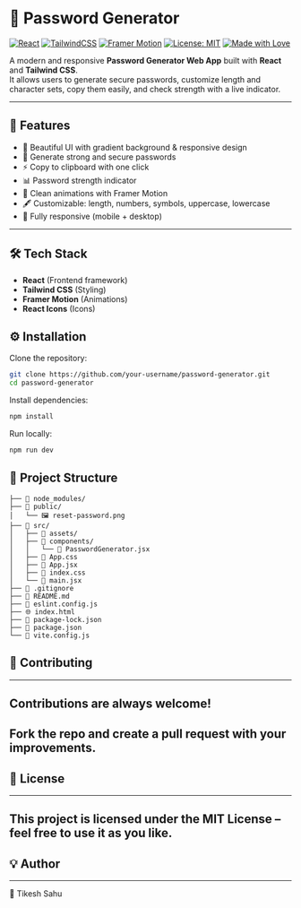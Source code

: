 # 🔑 Password Generator

[![React](https://img.shields.io/badge/React-18.0.0-blue?logo=react)](https://react.dev/)
[![TailwindCSS](https://img.shields.io/badge/TailwindCSS-3.0-38B2AC?logo=tailwind-css&logoColor=white)](https://tailwindcss.com/)
[![Framer Motion](https://img.shields.io/badge/Framer%20Motion-Animation-ff69b4?logo=framer)](https://www.framer.com/motion/)
[![License: MIT](https://img.shields.io/badge/License-MIT-yellow.svg)](./LICENSE)
[![Made with Love](https://img.shields.io/badge/Made%20with-❤️-red)]()

A modern and responsive **Password Generator Web App** built with **React** and **Tailwind CSS**.  
It allows users to generate secure passwords, customize length and character sets, copy them easily, and check strength with a live indicator.

---

## 🚀 Features

- 🎨 Beautiful UI with gradient background & responsive design  
- 🔐 Generate strong and secure passwords  
- ⚡ Copy to clipboard with one click  
- 📊 Password strength indicator  
- 🌙 Clean animations with Framer Motion  
- 🖋️ Customizable: length, numbers, symbols, uppercase, lowercase  
- 📱 Fully responsive (mobile + desktop)  

---

## 🛠️ Tech Stack

- **React** (Frontend framework)  
- **Tailwind CSS** (Styling)  
- **Framer Motion** (Animations)  
- **React Icons** (Icons)  


## ⚙️ Installation

Clone the repository:

```bash
git clone https://github.com/your-username/password-generator.git
cd password-generator
```
Install dependencies:
```bash
npm install
```
Run locally:
```bash
npm run dev
```

## 📂 Project Structure
```
├── 📁 node_modules/ 
├── 📁 public/
│   └── 🖼️ reset-password.png
├── 📁 src/
│   ├── 📁 assets/
│   ├── 📁 components/
│   │   └── 📄 PasswordGenerator.jsx
│   ├── 🎨 App.css
│   ├── 📄 App.jsx
│   ├── 🎨 index.css
│   └── 📄 main.jsx
├── 🚫 .gitignore
├── 📖 README.md
├── 📄 eslint.config.js
├── 🌐 index.html
├── 📄 package-lock.json
├── 📄 package.json
└── 📄 vite.config.js
```

## 🤝 Contributing
---
Contributions are always welcome!
---
Fork the repo and create a pull request with your improvements.
---

## 📜 License
---
This project is licensed under the MIT License – feel free to use it as you like.
---

## 💡 Author
---
👤 Tikesh Sahu


